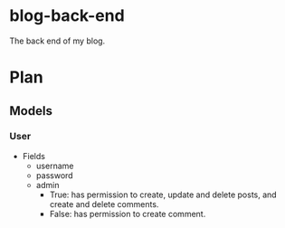 # blog-back-end
The back end of my blog.


# Plan

## Models

### User
* Fields
  * username
  * password
  * admin
    * True: has permission to create, update and delete posts, and create and delete comments.
    * False: has permission to create comment.

